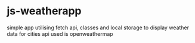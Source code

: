 # js-weatherapp
simple app utilising fetch api, classes and local storage to display weather data for cities
api used is openweathermap
